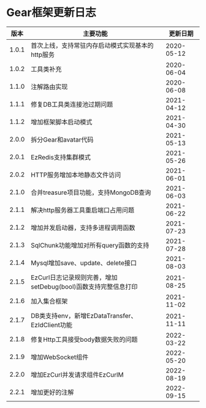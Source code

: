 # Gear框架更新日志

| 版本    | 主要功能                                      | 更新日期       |
|-------|-------------------------------------------|------------|
| 1.0.1 | 首次上线，支持常驻内存启动模式实现基本的http服务                | 2020-05-12 |
| 1.0.2 | 工具类补充                                     | 2020-06-04 |
| 1.1.0 | 注解路由实现                                    | 2020-06-08 |
| 1.1.1 | 修复DB工具类连接池过期问题                            | 2021-04-12 |
| 1.1.2 | 增加框架脚本启动模式                                | 2021-04-30 |
| 2.0.0 | 拆分Gear和avatar代码                           | 2021-05-13 |
| 2.0.1 | EzRedis支持集群模式                             | 2021-05-26 |
| 2.0.2 | HTTP服务增加本地静态文件访问                          | 2021-06-01 |
| 2.1.0 | 合并treasure项目功能，支持MongoDB查询                | 2021-06-03 |
| 2.1.1 | 解决http服务器工具重启端口占用问题                       | 2021-06-22 |
| 2.1.2 | 增加并发启动器，支持多进程调用函数                         | 2021-07-23 |
| 2.1.3 | SqlChunk功能增加对所有query函数的支持                 | 2021-07-28 |
| 2.1.4 | Mysql增加save、update、delete接口               | 2021-08-03 |
| 2.1.5 | EzCurl日志记录规则完善，增加setDebug(bool)函数支持完整信息打印 | 2021-08-25 |
| 2.1.6 | 加入集合框架                                    | 2021-11-02 |
| 2.1.7 | DB类支持env，新增EzDataTransfer、EzIdClient功能    | 2021-11-11 |
| 2.1.8 | 修复Http工具接受body数据失败的问题                     | 2022-03-22 |
| 2.1.9 | 增加WebSocket组件                             | 2022-05-20 |
| 2.2.0 | 增加EzCurl并发请求组件EzCurlM                     | 2022-08-19 |
| 2.2.1 | 增加更好的注解                                   | 2022-09-15 |
